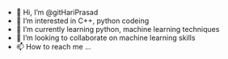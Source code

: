 - 👋 Hi, I’m @gitHariPrasad
- 👀 I’m interested in C++, python codeing
- 🌱 I’m currently learning python, machine learning techniques
- 💞️ I’m looking to collaborate on machine learning skills
- 📫 How to reach me ...

<!---
gitHariPrasad/gitHariPrasad is a ✨ special ✨ repository because its `README.md` (this file) appears on your GitHub profile.
You can click the Preview link to take a look at your changes.
--->
